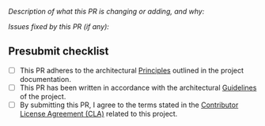_Description of what this PR is changing or adding, and why:_

_Issues fixed by this PR (if any):_

## Presubmit checklist

- [ ] This PR adheres to the
  architectural [Principles](https://github.com/melodysdreamj/JuneArchitecture/blob/main/.github/Principles.md)
  outlined in the project documentation.
- [ ] This PR has been written in accordance with the
  architectural [Guidelines](https://github.com/melodysdreamj/JuneArchitecture/blob/main/.github/Guidelines.md)
  of the project.
- [ ] By submitting this PR, I agree to the terms stated in
  the [Contributor License Agreement (CLA)](https://github.com/melodysdreamj/JuneArchitecture/blob/main/.github/Contributor%20License%20Agreement.md)
  related to this project.
